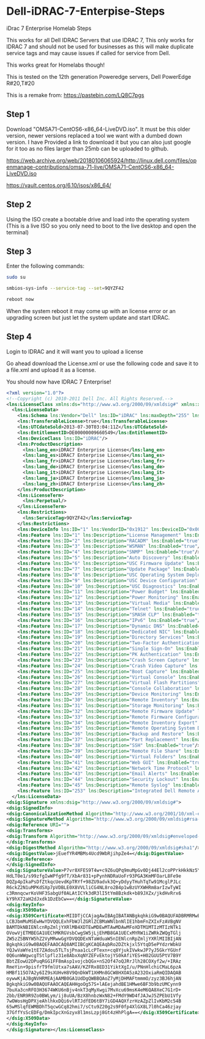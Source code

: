 # Dell-iDRAC-7-Enterpise-Steps
iDrac 7 Enterprise Homelab Steps 

This works for all Dell IDRAC Servers that use IDRAC 7, This only works for IDRAC 7 and should not be used for businesses as this will make duplicate service tags and may cause issues if called for service from Dell.

This works great for Homelabs though!

This is tested on the 12th generation Poweredge servers, Dell PowerEdge R#20,T#20


This is a remake from: https://pastebin.com/LQ8C7pgs

## Step 1
Download "OMSA71-CentOS6-x86_64-LiveDVD.iso". It must be this older version, newer versions replaced a tool we want with a dumbed down version. I have Provided a link to download it but you can also just google for it too as no files larger than 25mb can be uploaded to github.

https://web.archive.org/web/20180106065924/http://linux.dell.com/files/openmanage-contributions/omsa-71-live/OMSA71-CentOS6-x86_64-LiveDVD.iso

https://vault.centos.org/6.10/isos/x86_64/


## Step 2

Using the ISO create a bootable drive and load into the operating system (This is a live ISO so you only need to boot to the live desktop and open the terminal)

## Step 3

Enter the following commands:

```bash
sudo su
```

```bash
smbios-sys-info --service-tag --set=9QYZF42
```

```bash
reboot now
```

When the system reboot it may come up with an license error or an upgrading screen but just let the system update and start IDRAC.

## Step 4

Login to IDRAC and it will want you to upload a license


Go ahead download the License.xml or use the following code and save it to a file.xml and upload it as a license.

You should now have IDRAC 7 Enterprise!

```xml
<?xml version="1.0"?>
<!--Copyright (c) 2010-2011 Dell Inc. All Rights Reserved.-->
<lns:LicenseClass xmlns:ds="http://www.w3.org/2000/09/xmldsig#" xmlns:xsi="http://www.w3.org/2001/XMLSchema-instance" xmlns:lns="http://www.dell.com/2011/12G/licensing">
  <lns:LicenseData>
    <lns:Schema lns:Vendor="Dell" lns:ID="iDRAC" lns:maxDepth="255" lns:SchemaVersion="2.0"/>
    <lns:TransferableLicense>true</lns:TransferableLicense>
    <lns:UTCdateSold>2013-07-30T03:04:11Z</lns:UTCdateSold>
    <lns:EntitlementID>DE00000009660549</lns:EntitlementID>
    <lns:DeviceClass lns:ID="iDRAC"/>
    <lns:ProductDescription>
      <lns:lang_en>iDRAC7 Enterprise License</lns:lang_en>
      <lns:lang_es>iDRAC7 Enterprise License</lns:lang_es>
      <lns:lang_fr>iDRAC7 Enterprise License</lns:lang_fr>
      <lns:lang_de>iDRAC7 Enterprise License</lns:lang_de>
      <lns:lang_it>iDRAC7 Enterprise License</lns:lang_it>
      <lns:lang_ja>iDRAC7 Enterprise License</lns:lang_ja>
      <lns:lang_zh>iDRAC7 Enterprise License</lns:lang_zh>
    </lns:ProductDescription>
    <lns:LicenseTerm>
      <lns:Perpetual/>
    </lns:LicenseTerm>
    <lns:Restrictions>
      <lns:ServiceTag>9QYZF42</lns:ServiceTag>
    </lns:Restrictions>
    <lns:DeviceInfo lns:ID="1" lns:VendorID="0x1912" lns:DeviceID="0x0011"/>
    <lns:Feature lns:ID="1" lns:Description="License Management" lns:Enabled="true"/>
    <lns:Feature lns:ID="2" lns:Description="RACADM" lns:Enabled="true"/>
    <lns:Feature lns:ID="3" lns:Description="WSMAN" lns:Enabled="true"/>
    <lns:Feature lns:ID="4" lns:Description="SNMP" lns:Enabled="true"/>
    <lns:Feature lns:ID="5" lns:Description="Auto Discovery" lns:Enabled="true"/>
    <lns:Feature lns:ID="6" lns:Description="USC Firmware Update" lns:Enabled="true"/>
    <lns:Feature lns:ID="7" lns:Description="Update Package" lns:Enabled="true"/>
    <lns:Feature lns:ID="8" lns:Description="USC Operating System Deployment" lns:Enabled="true"/>
    <lns:Feature lns:ID="9" lns:Description="USC Device Configuration" lns:Enabled="true"/>
    <lns:Feature lns:ID="10" lns:Description="USC Diagnostics" lns:Enabled="true"/>
    <lns:Feature lns:ID="11" lns:Description="Power Budget" lns:Enabled="true"/>
    <lns:Feature lns:ID="12" lns:Description="Power Monitoring" lns:Enabled="true"/>
    <lns:Feature lns:ID="13" lns:Description="Virtual Media" lns:Enabled="true"/>
    <lns:Feature lns:ID="14" lns:Description="Telnet" lns:Enabled="true"/>
    <lns:Feature lns:ID="15" lns:Description="SMASH CLP" lns:Enabled="true"/>
    <lns:Feature lns:ID="16" lns:Description="IPv6" lns:Enabled="true"/>
    <lns:Feature lns:ID="17" lns:Description="Dynamic DNS" lns:Enabled="true"/>
    <lns:Feature lns:ID="18" lns:Description="Dedicated NIC" lns:Enabled="true"/>
    <lns:Feature lns:ID="19" lns:Description="Directory Services" lns:Enabled="true"/>
    <lns:Feature lns:ID="20" lns:Description="Two-Factor Authentication" lns:Enabled="true"/>
    <lns:Feature lns:ID="21" lns:Description="Single Sign-On" lns:Enabled="true"/>
    <lns:Feature lns:ID="22" lns:Description="PK Authentication" lns:Enabled="true"/>
    <lns:Feature lns:ID="23" lns:Description="Crash Screen Capture" lns:Enabled="true"/>
    <lns:Feature lns:ID="24" lns:Description="Crash Video Capture" lns:Enabled="true"/>
    <lns:Feature lns:ID="25" lns:Description="Boot Capture" lns:Enabled="true"/>
    <lns:Feature lns:ID="26" lns:Description="Virtual Console" lns:Enabled="true"/>
    <lns:Feature lns:ID="27" lns:Description="Virtual Flash Partitions" lns:Enabled="true"/>
    <lns:Feature lns:ID="28" lns:Description="Console Collaboration" lns:Enabled="true"/>
    <lns:Feature lns:ID="29" lns:Description="Device Monitoring" lns:Enabled="true"/>
    <lns:Feature lns:ID="30" lns:Description="Remote Inventory" lns:Enabled="true"/>
    <lns:Feature lns:ID="31" lns:Description="Storage Monitoring" lns:Enabled="true"/>
    <lns:Feature lns:ID="32" lns:Description="Remote Firmware Update" lns:Enabled="true"/>
    <lns:Feature lns:ID="33" lns:Description="Remote Firmware Configuration" lns:Enabled="true"/>
    <lns:Feature lns:ID="34" lns:Description="Remote Inventory Export" lns:Enabled="true"/>
    <lns:Feature lns:ID="35" lns:Description="Remote Operating System Deployment" lns:Enabled="true"/>
    <lns:Feature lns:ID="36" lns:Description="Backup and Restore" lns:Enabled="true"/>
    <lns:Feature lns:ID="37" lns:Description="Part Replacement" lns:Enabled="true"/>
    <lns:Feature lns:ID="38" lns:Description="SSH" lns:Enabled="true"/>
    <lns:Feature lns:ID="39" lns:Description="Remote File Share" lns:Enabled="true"/>
    <lns:Feature lns:ID="40" lns:Description="Virtual Folders" lns:Enabled="true"/>
    <lns:Feature lns:ID="41" lns:Description="Web GUI" lns:Enabled="true"/>
    <lns:Feature lns:ID="42" lns:Description="Network Time Protocol" lns:Enabled="true"/>
    <lns:Feature lns:ID="43" lns:Description="Email Alerts" lns:Enabled="true"/>
    <lns:Feature lns:ID="44" lns:Description="Security Lockout" lns:Enabled="true"/>
    <lns:Feature lns:ID="45" lns:Description="Remote Syslog" lns:Enabled="true"/>
    <lns:Feature lns:ID="253" lns:Description="Integrated Dell Remote Access Controller 7 Enterprise" lns:Enabled="true"/>
  </lns:LicenseData>
<dsig:Signature xmlns:dsig="http://www.w3.org/2000/09/xmldsig#">
<dsig:SignedInfo>
<dsig:CanonicalizationMethod Algorithm="http://www.w3.org/2001/10/xml-exc-c14n#"/>
<dsig:SignatureMethod Algorithm="http://www.w3.org/2000/09/xmldsig#rsa-sha1"/>
<dsig:Reference URI="">
<dsig:Transforms>
<dsig:Transform Algorithm="http://www.w3.org/2000/09/xmldsig#enveloped-signature"/>
</dsig:Transforms>
<dsig:DigestMethod Algorithm="http://www.w3.org/2000/09/xmldsig#sha1"/>
<dsig:DigestValue>jEuefYR4MBMs4Ucd9WbRjihpZe4=</dsig:DigestValue>
</dsig:Reference>
</dsig:SignedInfo>
<dsig:SignatureValue>P7vr8XFES9T4w+c9Z6uQPq9muMpGv0Dj44El2coPPrkHkkNz5YdZ2qY9vXo+3gcb
HdLT0e1/s99zfgIwWPfg9fT/XbAr831+pPynhNDRaUoFr93PGA3KmMFOarL8Fe9e
DQZp4pIkaPsDfZtkqcUevdKpTRYf+98ZU9advk3Q+yDdyyTHuhTqTw91McglPJLc
R6ckZ2N1uMPKdSXp7pVDBLE0X8VVLliCG4NL8ro2B4p1wBzUYXWHRm8arIzwTyWI
c3RmnqcwrKoVHF3SabgUf0ALAtICYk3dR3lI5tYm8Bzkdk+b89JXZx/jkdHvRrx6
kY9hX72aH2dJxdk1DzEbCw==</dsig:SignatureValue>
<dsig:KeyInfo>
<dsig:X509Data>
<dsig:X509Certificate>MIIDTjCCAjagAwIBAgIBATANBgkqhkiG9w0BAQUFADBRMRMwEQYDVQQKEwpEZWxs
LCBJbmMuMSEwHwYDVQQLExhFbWJlZGRlZCBMaWNlbnNlIE1hbmFnZXIxFzAVBgNV
BAMTDkNBIENlcnRpZmljYXRlMB4XDTEwMDEwMTAwMDAwMFoXDTM1MTIzMTIzNTk1
OVowVjETMBEGA1UEChMKRGVsbCwgSW5jLjEhMB8GA1UECxMYRW1iZWRkZWQgTGlj
ZW5zZSBNYW5hZ2VyMRwwGgYDVQQDExNTaWduaW5nIENlcnRpZmljYXRlMIIBIjAN
BgkqhkiG9w0BAQEFAAOCAQ8AMIIBCgKCAQEAqbRo2DZtkjxl5YtqD5ePYdzrWbkU
YQJwVaWYe1tE7ZAdou5TLTsjPnaa1cLcPTexn+cq8YjukIVwkwJP7yJ5GkrYGUnf
0Q6unWWgwcgTStlpflz31e8AbxXqNYZEFvEktojYS0kAfiYES+H02GUU5PtV7B9Y
BbtZEowU2DPuqRGG1FF8mAsp1vojcbQGx+nS2Of47oQJRrJlh28COXyf2w/+IRAz
RmeYin+9pisfrT9fmlUtxa7sAAV/KZFRx8ED31YiktXgI/u/PNnHlchiCMaL6pzA
HMBf115O7A2y6IZ9sXUHvH8V9QnDkWT1XHMn8GCW8HXOA5zA232OxiaRmQIDAQAB
oywwKjAJBgNVHRMEAjAAMB0GA1UdDgQWBBQAoZ7yMjDHMAFtmmmO/zyz3BJ6hjAN
BgkqhkiG9w0BAQUFAAOCAQEAHHgoOg57S+lAEejahdBE1HMwe6BF3b9bzUMCynn9
7buXa3cnRFO3H3674WKU6nBjv4nkT3qMyXwgi7MvXcu69msK4eM6QA8XeC7G1rD+
2bb/ENR9R9Zo0BWLym/ij8uUA/BzX8hnbzWxN82+FMdY9WD4fJAJwJ5ZPEbU1Vfy
7wOWosHgDPXjeAhlhkxDQi6vlRTJdfED6tBY7iGD4AQXfzrHzAZpZlIvKbM2c54B
65wMSlqfEWMBDhT5qcwGCq82hmi7/sCtu9Z20g2s9F0fp4XlGX8L7l0hCa46zjay
37GffYsScEDFg/DmkIpcXnGzyx8l1msLzpj8Gt4zHhPlgA==</dsig:X509Certificate>
</dsig:X509Data>
</dsig:KeyInfo>
</dsig:Signature></lns:LicenseClass>
```
